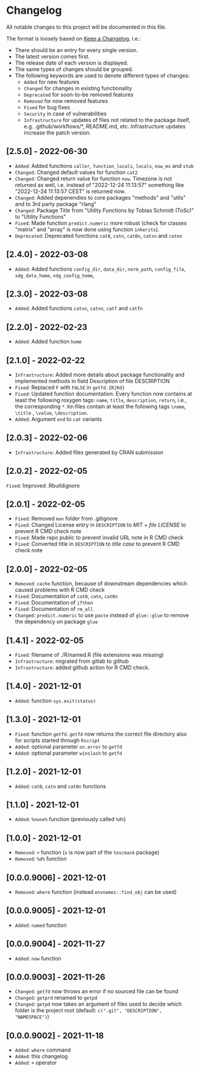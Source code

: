 # Changelog

All notable changes to this project will be documented in this file.

The format is loosely based on [Keep a Changelog](https://keepachangelog.com/en/1.0.0/), i.e.:

- There should be an entry for every single version.
- The latest version comes first.
- The release date of each version is displayed.
- The same types of changes should be grouped.
- The following keywords are used to denote different types of changes:
  - `Added` for new features
  - `Changed` for changes in existing functionality
  - `Deprecated` for soon-to-be removed features
  - `Removed` for now removed features
  - `Fixed` for bug fixes
  - `Security` in case of vulnerabilities
  - `Infrastructure` for updates of files not related to the package itself,
    e.g. .github/workflows/*, README.md, etc. Infrastructure updates increase
    the patch version.

## [2.5.0] - 2022-06-30

- `Added`: Added functions `caller`, `function_locals`, `locals`, `now_ms` and `stub`
- `Changed`: Changed default values for function `cat2`
- `Changed`: Changed return value for function `now`. Timezone is not returned as well, i.e. instead of "2022-12-24 11:13:57" something like "2022-12-24 11:13:57 CEST" is returned now.
- `Changed`: Added depenendies to core packages "methods" and "utils" and to 3rd party package "rlang"
- `Changed`: Package Title from "Utility Functions by Tobias Schmidt (ToSc)" to "Utility Functions"
- `Fixed`: Made function `predict.numeric` more robust (check for classes "matrix" and "array" is now done using function `inherits`).
- `Deprecated`: Deprecated functions `cat0`, `catn`, `cat0n`, `catsn` and `catnn`

## [2.4.0] - 2022-03-08

- `Added`: Added functions `config_dir`, `data_dir`, `norm_path`, `config_file`, `xdg_data_home`, `xdg_config_home`,

## [2.3.0] - 2022-03-08

- `Added`: Added functions `catsn`, `catnn`, `catf` and `catfn`

## [2.2.0] - 2022-02-23

- `Added`: Added function `home`

## [2.1.0] - 2022-02-22

- `Infrastructure`: Added more details about package functionality and implemented methods in field Description of file DESCRIPTION
- `Fixed`: Replaced `F` with `FALSE` in `getfd.{R|Rd}`
- `Fixed`: Updated function documentation. Every function now contains at least the following roxygen tags: `name`, `title`, `description`, `return`, i.e., the corresponding `*.Rd`-files contain at least the following tags `\name`, `\title` , `\value`, `\description`.
- `Added`: Argument `end` to `cat` variants

## [2.0.3] - 2022-02-06

- `Infrastructure`: Added files generated by CRAN submission

## [2.0.2] - 2022-02-05

`Fixed`: Improved .Rbuildignore

## [2.0.1] - 2022-02-05

- `Fixed`: Removed `man` folder from .gitignore
- `Fixed`: Changed License entry in `DESCRIPTION` to *MIT + file
  LICENSE* to prevent R CMD check note
- `Fixed`: Made repo public to prevent invalid URL note in R CMD check
- `Fixed`: Converted title in `DESCRIPTION` to *title case* to prevent R CMD
  check note

## [2.0.0] - 2022-02-05

- `Removed`: `cache` function, because of downstream dependencies which caused
  problems with R CMD check
- `Fixed`: Documentation of `cat0`, `catn`, `cat0n`
- `Fixed`: Documentation of `ifthen`
- `Fixed`: Documentation of `rm_all`
- `Changed`: `predict.numeric` to use `paste` instead of `glue::glue` to remove
  the dependency on package `glue`

## [1.4.1] - 2022-02-05

- `Fixed`: filename of ./R/named.R (file extensions was missing)
- `Infrastructure`: migrated from gitlab to github
- `Infrastructure`: added github action for R CMD check.

## [1.4.0] - 2021-12-01

- `Added`: function `sys.exit(status)`

## [1.3.0] - 2021-12-01

- `Fixed`: function `getfd`. `getfd` now returns the correct file directory also for scripts started through `Rscript`
- `Added`: optional parameter `on.error` to `getfd`
- `Added`: optional parameter `winslash` to `getfd`

## [1.2.0] - 2021-12-01

- `Added`: `cat0`, `catn` and `cat0n` functions

## [1.1.0] - 2021-12-01

- `Added`: `%none%` function (previously called `%d%`)

## [1.0.0] - 2021-12-01

- `Removed`: `+` function (`x` is now part of the `toscmask` package)
- `Removed`: `%d%` function

## [0.0.0.9006] - 2021-12-01

- `Removed`: `where` function (instead `envnames::find_obj` can be used)

## [0.0.0.9005] - 2021-12-01

- `Added`: `named` function

## [0.0.0.9004] - 2021-11-27

- `Added`: `now` function

## [0.0.0.9003] - 2021-11-26

- `Changed`: `getfd` now throws an error if no sourced file can be found
- `Changed`: `getprd` renamed to `getpd`
- `Changed`: `getpd` now takes an argument of files used to decide which folder is the project root (default: `c(".git", "DESCRIPTION", "NAMESPACE")`)

## [0.0.0.9002] - 2021-11-18

- `Added`: `where` command
- `Added`: this changelog
- `Added`: ``+`` operator
